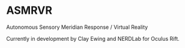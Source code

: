 # ASMRVR
Autonomous Sensory Meridian Response / Virtual Reality

Currently in development by Clay Ewing and NERDLab for Oculus Rift.
